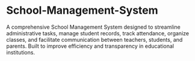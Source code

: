 # School-Management-System
A comprehensive School Management System designed to streamline administrative tasks, manage student records, track attendance, organize classes, and facilitate communication between teachers, students, and parents. Built to improve efficiency and transparency in educational institutions.
